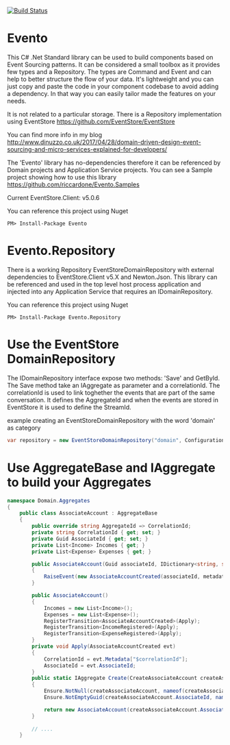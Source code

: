 [![Build Status](https://dev.azure.com/riccardone/Evento/_apis/build/status/Evento-.NET%20Desktop-CI?branchName=master)](https://dev.azure.com/riccardone/Evento/_build/latest?definitionId=2?branchName=master)

# Evento
This C# .Net Standard library can be used to build components based on Event Sourcing patterns. It can be considered a small toolbox as it provides few types and a Repository. The types are Command and Event and can help to better structure the flow of your data. It's lightweight and you can just copy and paste the code in your component codebase to avoid adding a dependency. In that way you can easily tailor made the features on your needs.   
  
It is not related to a particular storage. There is a Repository implementation using EventStore https://github.com/EventStore/EventStore 
  
You can find more info in my blog http://www.dinuzzo.co.uk/2017/04/28/domain-driven-design-event-sourcing-and-micro-services-explained-for-developers/  
  
The 'Evento' library has no-dependencies therefore it can be referenced by Domain projects and Application Service projects.
You can see a Sample project showing how to use this library https://github.com/riccardone/Evento.Samples  
  
Current EventStore.Client: v5.0.6  
  
You can reference this project using Nuget  
```
PM> Install-Package Evento  
```

# Evento.Repository
There is a working Repository EventStoreDomainRepository with external dependencies to EventStore.Client v5.X and Newton.Json. This library can be referenced and used in the top level host process application and injected into any Application Service that requires an IDomainRepository.  
  
You can reference this project using Nuget  
```
PM> Install-Package Evento.Repository
```  

# Use the EventStore DomainRepository

The IDomainRepository interface expose two methods: 'Save' and GetById. The Save method take an IAggregate as parameter and a correlationId. 
The correlationId is used to link toghether the events that are part of the same conversation. It defines the AggregateId and when the events are stored in EventStore it is used to define the StreamId.
  
example creating an EventStoreDomainRepository with the word 'domain' as category
```c#
var repository = new EventStoreDomainRepository("domain", Configuration.CreateConnection("MyAdapterConnection"));
```

# Use AggregateBase and IAggregate to build your Aggregates  

```c#
namespace Domain.Aggregates
{
    public class AssociateAccount : AggregateBase
    {
        public override string AggregateId => CorrelationId;
        private string CorrelationId { get; set; }
        private Guid AssociateId { get; set; }
        private List<Income> Incomes { get; }
        private List<Expense> Expenses { get; }

        public AssociateAccount(Guid associateId, IDictionary<string, string> metadata) : this()
        {
            RaiseEvent(new AssociateAccountCreated(associateId, metadata));
        }

        public AssociateAccount()
        {
            Incomes = new List<Income>();
            Expenses = new List<Expense>();
            RegisterTransition<AssociateAccountCreated>(Apply);
            RegisterTransition<IncomeRegistered>(Apply);
            RegisterTransition<ExpenseRegistered>(Apply);
        }
        private void Apply(AssociateAccountCreated evt)
        {
            CorrelationId = evt.Metadata["$correlationId"];
            AssociateId = evt.AssociateId;
        }
        public static IAggregate Create(CreateAssociateAccount createAssociateAccount)
        {
            Ensure.NotNull(createAssociateAccount, nameof(createAssociateAccount));
            Ensure.NotEmptyGuid(createAssociateAccount.AssociateId, nameof(createAssociateAccount.AssociateId));

            return new AssociateAccount(createAssociateAccount.AssociateId, createAssociateAccount.Metadata);
        }
        
        // ....
    }
```
